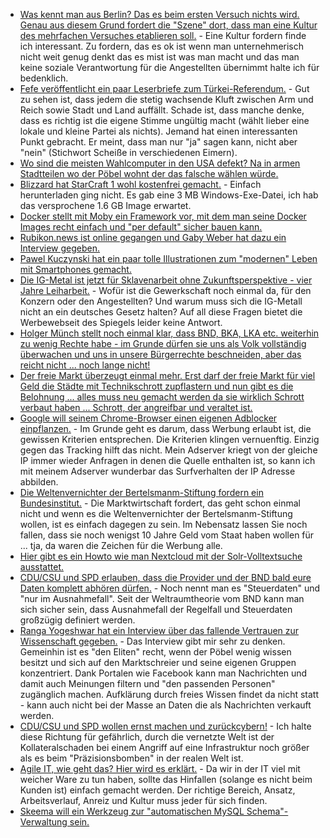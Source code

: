 * [Was kennt man aus Berlin? Das es beim ersten Versuch nichts wird. Genau aus diesem Grund fordert die "Szene" dort, dass man eine Kultur des mehrfachen Versuches etablieren soll.](https://www.heise.de/newsticker/meldung/Firmenpleiten-Start-up-Verband-fordert-Kultur-der-zweiten-Chance-3686599.html) - Eine Kultur fordern finde ich interessant. Zu fordern, das es ok ist wenn man unternehmerisch nicht weit genug denkt das es mist ist was man macht und das man keine soziale Verantwortung für die Angestellten übernimmt halte ich für bedenklich.
* [Fefe veröffentlicht ein paar Leserbriefe zum Türkei-Referendum.](https://blog.fefe.de/?ts=a60b8666) - Gut zu sehen ist, dass jedem die stetig wachsende Kluft zwischen Arm und Reich sowie Stadt und Land auffällt. Schade ist, dass manche denke, dass es richtig ist die eigene Stimme ungültig macht (wählt lieber eine lokale und kleine Partei als nichts). Jemand hat einen interessanten Punkt gebracht. Er meint, dass man nur "ja" sagen kann, nicht aber "nein" (Stichwort Scheiße in verschiedenen Eimern).
* [Wo sind die meisten Wahlcomputer in den USA defekt? Na in armen Stadtteilen wo der Pöbel wohnt der das falsche wählen würde.](https://blog.fefe.de/?ts=a60b16fc)
* [Blizzard hat StarCraft 1 wohl kostenfrei gemacht.](https://www.golem.de/news/blizzard-original-starcraft-kostenlos-verfuegbar-1704-127364.html) - Einfach herunterladen ging nicht. Es gab eine 3 MB Windows-Exe-Datei, ich hab das versprochene 1.6 GB Image erwartet.
* [Docker stellt mit Moby ein Framework vor, mit dem man seine Docker Images recht einfach und "per default" sicher bauen kann.](https://mobyproject.org/)
* [Rubikon.news ist online gegangen und Gaby Weber hat dazu ein Interview gegeben.](https://neue-debatte.com/2017/04/18/die-wuerfel-sind-gefallen-im-gespraech-mit-gaby-weber-ueber-rubikon-news/)
* [Pawel Kuczynski hat ein paar tolle Illustrationen zum "modernen" Leben mit Smartphones gemacht.](http://abduzeedo.com/satirical-illustrations-pawel-kuczynski)
* [Die IG-Metal ist jetzt für Sklavenarbeit ohne Zukunftsperspektive - vier Jahre Leiharbeit.](http://www.spiegel.de/wirtschaft/soziales/leiharbeit-in-deutschland-bis-zu-48-monate-in-der-metallindustrie-moeglich-a-1143881.html) - Wofür ist die Gewerkschaft noch einmal da, für den Konzern oder den Angestellten? Und warum muss sich die IG-Metall nicht an ein deutsches Gesetz halten? Auf all diese Fragen bietet die Werbewebseit des Spiegels leider keine Antwort.
* [Holger Münch stellt noch einmal klar, dass BND, BKA, LKA etc. weiterhin zu wenig Rechte habe - im Grunde dürfen sie uns als Volk vollständig überwachen und uns in unsere Bürgerrechte beschneiden, aber das reicht nicht ... noch lange nicht!](https://blog.fefe.de/?ts=a609b29a)
* [Der freie Markt überzeugt einmal mehr. Erst darf der freie Markt für viel Geld die Städte mit Technikschrott zupflastern und nun gibt es die Belohnung ... alles muss neu gemacht werden da sie wirklich Schrott verbaut haben ... Schrott, der angreifbar und veraltet ist.](https://www.heise.de/newsticker/meldung/Sicherheitsrisiko-Smart-City-Experten-warnen-vor-Angriffen-auf-smarte-Staedte-3687556.html)
* [Google will seinem Chrome-Browser einen eigenen Adblocker einpflanzen.](https://www.golem.de/news/unaufdringliche-werbung-chrome-erhaelt-angeblich-vorinstallierten-adblocker-1704-127397.html) - Im Grunde geht es darum, dass Werbung erlaubt ist, die gewissen Kriterien entsprechen. Die Kriterien klingen vernuenftig. Einzig gegen das Tracking hilft das nicht. Mein Adserver kriegt von der gleiche IP immer wieder Anfragen in denen die Quelle enthalten ist, so kann ich mit meinem Adserver wunderbar das Surfverhalten der IP Adresse abbilden.
* [Die Weltenvernichter der Bertelsmanm-Stiftung fordern ein Bundesinstitut.](https://www.heise.de/newsticker/meldung/Elektronische-Patientenakte-Bertelsmann-Stiftung-fordert-Bundesinstitut-3689319.html) - Die Marktwirtschaft fordert, das geht schon einmal nicht und wenn es die Weltenvernichter der Bertelsmanm-Stiftung wollen, ist es einfach dagegen zu sein. Im Nebensatz lassen Sie noch fallen, dass sie noch wenigst 10 Jahre Geld vom Staat haben wollen für ... tja, da waren die Zeichen für die Werbung alle.
* [Hier gibt es ein Howto wie man Nextcloud mit der Solr-Volltextsuche ausstattet.](https://www.pro-linux.de/kurztipps/2/1879/nextcloud-mit-solr-volltextsuche-ausstatten.html)
* [CDU/CSU und SPD erlauben, dass die Provider und der BND bald eure Daten komplett abhören dürfen.](https://www.golem.de/news/ddos-angriffe-koalition-erlaubt-analyse-und-blockade-von-botnetz-traffic-1704-127421.html) - Noch nennt man es "Steuerdaten" und "nur im Ausnahmefall". Seit der Weltraumtheorie vom BND kann man sich sicher sein, dass Ausnahmefall der Regelfall und Steuerdaten großzügig definiert werden.
* [Ranga Yogeshwar hat ein Interview über das fallende Vertrauen zur Wissenschaft gegeben.](https://www.heise.de/newsticker/meldung/March-for-Science-Yogeshwar-Steht-auf-und-artikuliert-euch-3690162.html) - Das Interview gibt mir sehr zu denken. Gemeinhin ist es "den Eliten" recht, wenn der Pöbel wenig wissen besitzt und sich auf den Marktschreier und seine eigenen Gruppen konzentriert. Dank Portalen wie Facebook kann man Nachrichten und damit auch Meinungen filtern und "den passenden Personen" zugänglich machen. Aufklärung durch freies Wissen findet da nicht statt - kann auch nicht bei der Masse an Daten die als Nachrichten verkauft werden.
* [CDU/CSU und SPD wollen ernst machen und zurückcybern!](https://www.golem.de/news/digitaler-finaler-rettungsschuss-regierung-will-bei-it-angriffen-zurueckschlagen-1704-127403.html) - Ich halte diese Richtung für gefährlich, durch die vernetzte Welt ist der Kollateralschaden bei einem Angriff auf eine Infrastruktur noch größer als es beim "Präzisionsbomben" in der realen Welt ist.
* [Agile IT, wie geht das? Hier wird es erklärt.](https://opensource.com/open-organization/17/4/accountability-by-design) - Da wir in der IT viel mit weicher Ware zu tun haben, sollte das Hinfallen (solange es nicht beim Kunden ist) einfach gemacht werden. Der richtige Bereich, Ansatz, Arbeitsverlauf, Anreiz und Kultur muss jeder für sich finden.
* [Skeema will ein Werkzeug zur "automatischen MySQL Schema"-Verwaltung sein.](https://opensource.com/article/17/4/skeema)
